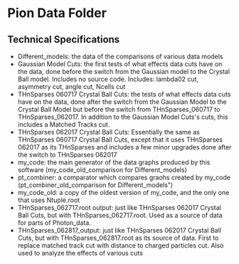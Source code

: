 # Pion Data Folder
## Technical Specifications
- Different_models: the data of the comparisons of various data models
- Gaussian Model Cuts: the first tests of what effects data cuts have on the data, done before the switch from the Gaussian model to the Crystal Ball model. Includes no source code. Includes: lambda02 cut, asymmetry cut, angle cut, Ncells cut
- THnSparses 060717 Crystal Ball Cuts: the tests of what effects data cuts have on the data, done after the switch from the Gaussian Model to the Crystal Ball Model but before the switch from THnSparses_060717 to THnSparses_062017. In addition to the Gaussian Model Cuts's cuts, this includes a Matched Tracks cut. 
- THnSparses 062017 Crystal Ball Cuts: Essentially the same as THnSparses 060717 Crystal Ball Cuts, except that it uses THnSparses 062017 as its THnSparses and includes a few minor upgrades done after the switch to THnSparses 062017
- my_code: the main generator of the data graphs produced by this software (my_code_old_comparison for Different_models)
- pt_combiner: a comparator which compares graohs created by my_code (pt_combiner_old_comparison for Different_models")
- my_code_old: a copy of the oldest version of my_code, and the only one that uses Ntuple.root
- THnSparses_062717.root output: just like THnSparses 062017 Crystal Ball Cuts, but with THnSparses_062717.root. Used as a source of data for parts of Photon_data.
- THnSparses_062817_output: just like THnSparses 062017 Crystal Ball Cuts, but with THnSparses_062817.root as its source of data. First to replace matched track cut with distance to charged particles cut. Also used to analyze the effects of various cuts
